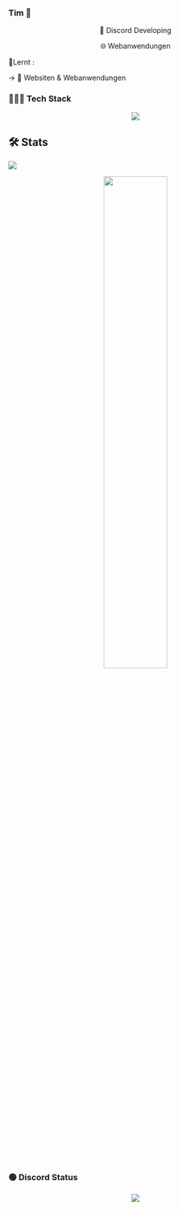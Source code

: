 ### Tim 👋

<div align="center">
🤖 Discord Developing

🌐 Webanwendungen

</div>

📝Lernt :

-> 🔗 Websiten & Webanwendungen 


### 👨🏻‍💻 Tech Stack

<p align="center">
  <img src="https://skillicons.dev/icons?i=discordjs,nodejs,js,html,git,github,vscode&theme=light" />
</p>


## 🛠️ Stats
![](https://github-readme-stats.vercel.app/api?username=timwlm&show_icons=true&theme=dracula)

<div align="center" style="margin-top: 10px;">
  <img src="https://github-readme-stats.vercel.app/api/top-langs/?username=devschlumpfi&layout=compact&theme=tokyonight&border_radius=15&hide_border=true" width="50%" />
</div>


### 🟢 Discord Status

<div align="center">
  <img src="https://discord.c99.nl/widget/theme-4/917507801482416179.png" />
</div>


